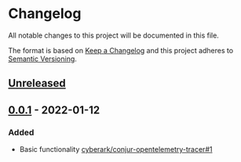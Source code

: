 # Changelog
All notable changes to this project will be documented in this file.

The format is based on [Keep a Changelog](http://keepachangelog.com/en/1.0.0/)
and this project adheres to [Semantic Versioning](http://semver.org/spec/v2.0.0.html).

## [Unreleased]

## [0.0.1] - 2022-01-12

### Added
- Basic functionality [cyberark/conjur-opentelemetry-tracer#1](https://github.com/cyberark/conjur-opentelemetry-tracer/pull/1)

[Unreleased]: https://github.com/cyberark/secrets-provider-for-k8s/compare/v0.0.1...HEAD
[0.0.1]: https://github.com/cyberark/secrets-provider-for-k8s/releases/tag/v0.0.1
